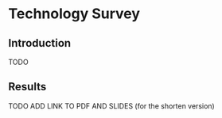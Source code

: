 # Technology Survey
## Introduction
TODO
## Results
TODO ADD LINK TO PDF AND SLIDES (for the shorten version)